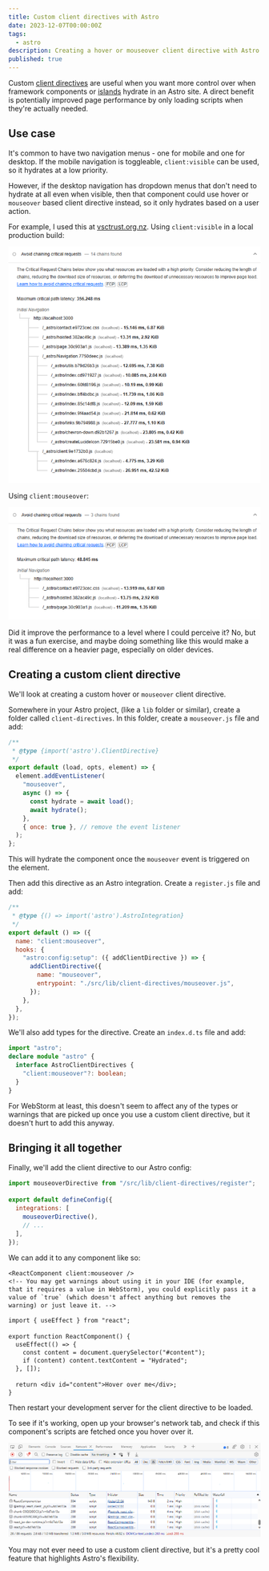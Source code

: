 ```yaml
---
title: Custom client directives with Astro
date: 2023-12-07T00:00:00Z
tags:
  - astro
description: Creating a hover or mouseover client directive with Astro
published: true
---
```


Custom [client directives](https://docs.astro.build/en/reference/directives-reference/#custom-client-directives) are useful when you want more control over when framework components or [islands](https://docs.astro.build/en/concepts/islands/) hydrate in an Astro site. A direct benefit is potentially improved page performance by only loading scripts when they're actually needed.

## Use case

It's common to have two navigation menus - one for mobile and one for desktop. If the mobile navigation is toggleable, `client:visible` can be used, so it hydrates at a low priority. 

However, if the desktop navigation has dropdown menus that don't need to hydrate at all even when visible, then that component could use hover or `mouseover` based client directive instead, so it only hydrates based on a user action.

For example, I used this at [vsctrust.org.nz](https://vsctrust.org.nz). Using `client:visible` in a local production build:

![client:visible critical requests chain](../../assets/posts/custom-client-directives-with-astro/client-visible.png)

Using `client:mouseover`:

![client:mouseover critical requests chain](../../assets/posts/custom-client-directives-with-astro/client-mouseover.png)

Did it improve the performance to a level where I could perceive it? No, but it was a fun exercise, and maybe doing something like this would make a real difference on a heavier page, especially on older devices.

## Creating a custom client directive

We'll look at creating a custom hover or `mouseover` client directive.

Somewhere in your Astro project, (like a `lib` folder or similar), create a folder called `client-directives`. In this folder, create a `mouseover.js` file and add:

```js title="mouseover.js"
/**
 * @type {import('astro').ClientDirective}
 */
export default (load, opts, element) => {
  element.addEventListener(
    "mouseover",
    async () => {
      const hydrate = await load();
      await hydrate();
    },
    { once: true }, // remove the event listener 
  );
};
```

This will hydrate the component once the `mouseover` event is triggered on the element.

Then add this directive as an Astro integration. Create a `register.js` file and add:

```js title="register.js"
/**
 * @type {() => import('astro').AstroIntegration}
 */
export default () => ({
  name: "client:mouseover",
  hooks: {
    "astro:config:setup": ({ addClientDirective }) => {
      addClientDirective({
        name: "mouseover",
        entrypoint: "./src/lib/client-directives/mouseover.js",
      });
    },
  },
});
```

We'll also add types for the directive. Create an `index.d.ts` file and add:

```ts title="index.d.ts"
import "astro";
declare module "astro" {
  interface AstroClientDirectives {
    "client:mouseover"?: boolean;
  }
}
```

For WebStorm at least, this doesn't seem to affect any of the types or warnings that are picked up once you use a custom client directive, but it doesn't hurt to add this anyway.

## Bringing it all together

Finally, we'll add the client directive to our Astro config:

```js title="astro.config.mjs"
import mouseoverDirective from "/src/lib/client-directives/register";

export default defineConfig({
  integrations: [
    mouseoverDirective(),
    // ...
  ],
});
```

We can add it to any component like so:

```astro title="*.astro"
<ReactComponent client:mouseover />
<!-- You may get warnings about using it in your IDE (for example, that it requires a value in WebStorm), you could explicitly pass it a value of `true` (which doesn't affect anything but removes the warning) or just leave it. -->
```



```tsx title="ReactComponent.tsx"
import { useEffect } from "react";

export function ReactComponent() {
  useEffect(() => {
    const content = document.querySelector("#content");
    if (content) content.textContent = "Hydrated";
  }, []);

  return <div id="content">Hover over me</div>;
}
```

Then restart your development server for the client directive to be loaded.

To see if it's working, open up your browser's network tab, and check if this component's scripts are fetched once you hover over it. 

![Browser network tab showing component requests](../../assets/posts/custom-client-directives-with-astro/network-tab-requests.png)

You may not ever need to use a custom client directive, but it's a pretty cool feature that highlights Astro's flexibility.